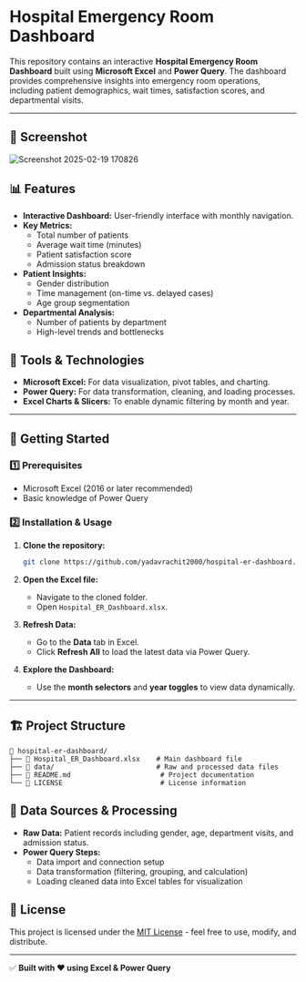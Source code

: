 # Hospital Emergency Room Dashboard

This repository contains an interactive **Hospital Emergency Room Dashboard** built using **Microsoft Excel** and **Power Query**. The dashboard provides comprehensive insights into emergency room operations, including patient demographics, wait times, satisfaction scores, and departmental visits.

---
## 📸 Screenshot
![Screenshot 2025-02-19 170826](https://github.com/user-attachments/assets/3409c54e-5c34-4780-bbc7-dfcbd26f7cd1)


## 📊 **Features**

- **Interactive Dashboard:** User-friendly interface with monthly navigation.
- **Key Metrics:**
  - Total number of patients
  - Average wait time (minutes)
  - Patient satisfaction score
  - Admission status breakdown
- **Patient Insights:**
  - Gender distribution
  - Time management (on-time vs. delayed cases)
  - Age group segmentation
- **Departmental Analysis:**
  - Number of patients by department
  - High-level trends and bottlenecks


## 🔧 **Tools & Technologies**

- **Microsoft Excel:** For data visualization, pivot tables, and charting.
- **Power Query:** For data transformation, cleaning, and loading processes.
- **Excel Charts & Slicers:** To enable dynamic filtering by month and year.

---

## 🚀 **Getting Started**

### 1️⃣ **Prerequisites**
- Microsoft Excel (2016 or later recommended)
- Basic knowledge of Power Query

### 2️⃣ **Installation & Usage**

1. **Clone the repository:**
   ```bash
   git clone https://github.com/yadavrachit2000/hospital-er-dashboard.git
   ```

2. **Open the Excel file:**
   - Navigate to the cloned folder.
   - Open `Hospital_ER_Dashboard.xlsx`.

3. **Refresh Data:**
   - Go to the **Data** tab in Excel.
   - Click **Refresh All** to load the latest data via Power Query.

4. **Explore the Dashboard:**
   - Use the **month selectors** and **year toggles** to view data dynamically.

---

## 🏗 **Project Structure**

```
📂 hospital-er-dashboard/
├── 📄 Hospital_ER_Dashboard.xlsx    # Main dashboard file
├── 📁 data/                         # Raw and processed data files
├── 📄 README.md                      # Project documentation
└── 📄 LICENSE                        # License information
```


## 📝 **Data Sources & Processing**

- **Raw Data:** Patient records including gender, age, department visits, and admission status.
- **Power Query Steps:**
  - Data import and connection setup
  - Data transformation (filtering, grouping, and calculation)
  - Loading cleaned data into Excel tables for visualization

## 📄 **License**

This project is licensed under the [MIT License](LICENSE) - feel free to use, modify, and distribute.

---

✅ **Built with ❤️ using Excel & Power Query**

